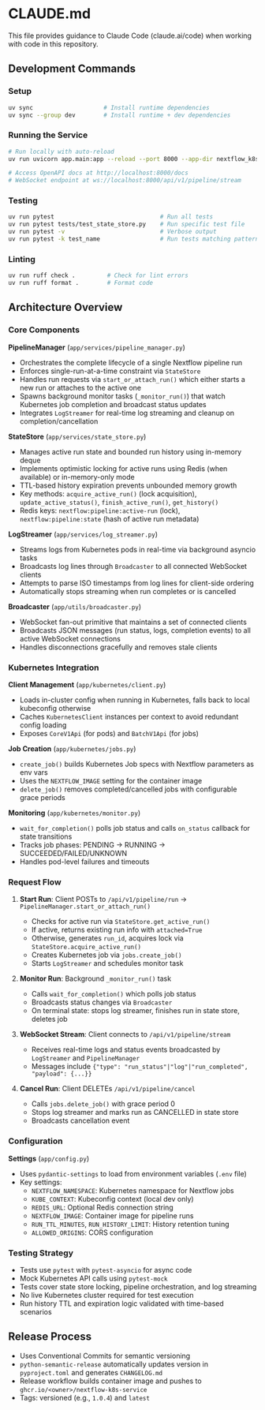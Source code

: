 # CLAUDE.md

This file provides guidance to Claude Code (claude.ai/code) when working with code in this repository.

## Development Commands

### Setup
```bash
uv sync                    # Install runtime dependencies
uv sync --group dev        # Install runtime + dev dependencies
```

### Running the Service
```bash
# Run locally with auto-reload
uv run uvicorn app.main:app --reload --port 8000 --app-dir nextflow_k8s_service

# Access OpenAPI docs at http://localhost:8000/docs
# WebSocket endpoint at ws://localhost:8000/api/v1/pipeline/stream
```

### Testing
```bash
uv run pytest                              # Run all tests
uv run pytest tests/test_state_store.py    # Run specific test file
uv run pytest -v                           # Verbose output
uv run pytest -k test_name                 # Run tests matching pattern
```

### Linting
```bash
uv run ruff check .         # Check for lint errors
uv run ruff format .        # Format code
```

## Architecture Overview

### Core Components

**PipelineManager** (`app/services/pipeline_manager.py`)
- Orchestrates the complete lifecycle of a single Nextflow pipeline run
- Enforces single-run-at-a-time constraint via `StateStore`
- Handles run requests via `start_or_attach_run()` which either starts a new run or attaches to the active one
- Spawns background monitor tasks (`_monitor_run()`) that watch Kubernetes job completion and broadcast status updates
- Integrates `LogStreamer` for real-time log streaming and cleanup on completion/cancellation

**StateStore** (`app/services/state_store.py`)
- Manages active run state and bounded run history using in-memory deque
- Implements optimistic locking for active runs using Redis (when available) or in-memory-only mode
- TTL-based history expiration prevents unbounded memory growth
- Key methods: `acquire_active_run()` (lock acquisition), `update_active_status()`, `finish_active_run()`, `get_history()`
- Redis keys: `nextflow:pipeline:active-run` (lock), `nextflow:pipeline:state` (hash of active run metadata)

**LogStreamer** (`app/services/log_streamer.py`)
- Streams logs from Kubernetes pods in real-time via background asyncio tasks
- Broadcasts log lines through `Broadcaster` to all connected WebSocket clients
- Attempts to parse ISO timestamps from log lines for client-side ordering
- Automatically stops streaming when run completes or is cancelled

**Broadcaster** (`app/utils/broadcaster.py`)
- WebSocket fan-out primitive that maintains a set of connected clients
- Broadcasts JSON messages (run status, logs, completion events) to all active WebSocket connections
- Handles disconnections gracefully and removes stale clients

### Kubernetes Integration

**Client Management** (`app/kubernetes/client.py`)
- Loads in-cluster config when running in Kubernetes, falls back to local kubeconfig otherwise
- Caches `KubernetesClient` instances per context to avoid redundant config loading
- Exposes `CoreV1Api` (for pods) and `BatchV1Api` (for jobs)

**Job Creation** (`app/kubernetes/jobs.py`)
- `create_job()` builds Kubernetes Job specs with Nextflow parameters as env vars
- Uses the `NEXTFLOW_IMAGE` setting for the container image
- `delete_job()` removes completed/cancelled jobs with configurable grace periods

**Monitoring** (`app/kubernetes/monitor.py`)
- `wait_for_completion()` polls job status and calls `on_status` callback for state transitions
- Tracks job phases: PENDING → RUNNING → SUCCEEDED/FAILED/UNKNOWN
- Handles pod-level failures and timeouts

### Request Flow

1. **Start Run**: Client POSTs to `/api/v1/pipeline/run` → `PipelineManager.start_or_attach_run()`
   - Checks for active run via `StateStore.get_active_run()`
   - If active, returns existing run info with `attached=True`
   - Otherwise, generates `run_id`, acquires lock via `StateStore.acquire_active_run()`
   - Creates Kubernetes job via `jobs.create_job()`
   - Starts `LogStreamer` and schedules monitor task

2. **Monitor Run**: Background `_monitor_run()` task
   - Calls `wait_for_completion()` which polls job status
   - Broadcasts status changes via `Broadcaster`
   - On terminal state: stops log streamer, finishes run in state store, deletes job

3. **WebSocket Stream**: Client connects to `/api/v1/pipeline/stream`
   - Receives real-time logs and status events broadcasted by `LogStreamer` and `PipelineManager`
   - Messages include `{"type": "run_status"|"log"|"run_completed", "payload": {...}}`

4. **Cancel Run**: Client DELETEs `/api/v1/pipeline/cancel`
   - Calls `jobs.delete_job()` with grace period 0
   - Stops log streamer and marks run as CANCELLED in state store
   - Broadcasts cancellation event

### Configuration

**Settings** (`app/config.py`)
- Uses `pydantic-settings` to load from environment variables (`.env` file)
- Key settings:
  - `NEXTFLOW_NAMESPACE`: Kubernetes namespace for Nextflow jobs
  - `KUBE_CONTEXT`: Kubeconfig context (local dev only)
  - `REDIS_URL`: Optional Redis connection string
  - `NEXTFLOW_IMAGE`: Container image for pipeline runs
  - `RUN_TTL_MINUTES`, `RUN_HISTORY_LIMIT`: History retention tuning
  - `ALLOWED_ORIGINS`: CORS configuration

### Testing Strategy

- Tests use `pytest` with `pytest-asyncio` for async code
- Mock Kubernetes API calls using `pytest-mock`
- Tests cover state store locking, pipeline orchestration, and log streaming
- No live Kubernetes cluster required for test execution
- Run history TTL and expiration logic validated with time-based scenarios

## Release Process

- Uses Conventional Commits for semantic versioning
- `python-semantic-release` automatically updates version in `pyproject.toml` and generates `CHANGELOG.md`
- Release workflow builds container image and pushes to `ghcr.io/<owner>/nextflow-k8s-service`
- Tags: versioned (e.g., `1.0.4`) and `latest`